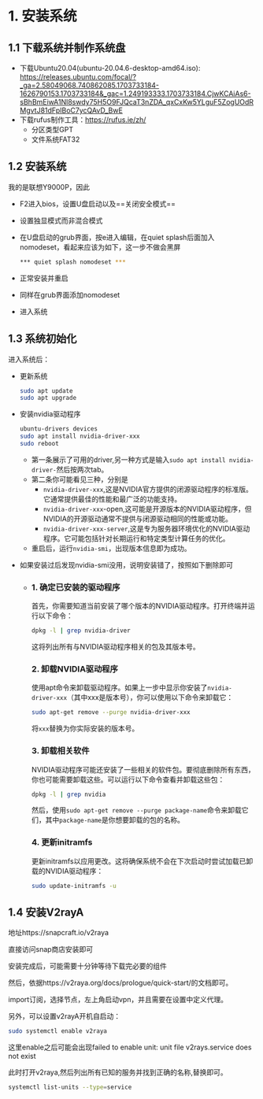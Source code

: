 # 1. 安装系统

## 1.1 下载系统并制作系统盘

* 下载Ubuntu20.04(ubuntu-20.04.6-desktop-amd64.iso): https://releases.ubuntu.com/focal/?_ga=2.58049068.740862085.1703733184-1626790153.1703733184&_gac=1.249193333.1703733184.CjwKCAiAs6-sBhBmEiwA1Nl8swdy75H5O9FJQcaT3nZDA_qxCxKw5YLguF5ZogUOdRMgvtJ81dFpIBoC7ycQAvD_BwE
* 下载rufus制作工具：https://rufus.ie/zh/
  * 分区类型GPT
  * 文件系统FAT32





## 1.2 安装系统

我的是联想Y9000P，因此

* F2进入bios，设置U盘启动以及==关闭安全模式==

* 设置独显模式而非混合模式

* 在U盘启动的grub界面，按e进入编辑，在quiet splash后面加入nomodeset，看起来应该为如下，这一步不做会黑屏

  ```bash
  *** quiet splash nomodeset ***
  ```

* 正常安装并重启

* 同样在grub界面添加nomodeset

* 进入系统





## 1.3 系统初始化

进入系统后：

* 更新系统

  ```bash
  sudo apt update
  sudo apt upgrade
  ```

  

* 安装nvidia驱动程序

  ```bash
  ubuntu-drivers devices
  sudo apt install nvidia-driver-xxx
  sudo reboot
  ```

  * 第一条展示了可用的driver,另一种方式是输入`sudo apt install nvidia-driver-`然后按两次tab。
  * 第二条你可能看见三种，分别是
    * `nvidia-driver-xxx`,这是NVIDIA官方提供的闭源驱动程序的标准版。它通常提供最佳的性能和最广泛的功能支持。
    * `nvidia-driver-xxx`-open,这可能是开源版本的NVIDIA驱动程序，但NVIDIA的开源驱动通常不提供与闭源驱动相同的性能或功能。
    * `nvidia-driver-xxx-server`,这是专为服务器环境优化的NVIDIA驱动程序。它可能包括针对长期运行和特定类型计算任务的优化。
  * 重启后，运行`nvidia-smi`，出现版本信息即为成功。

* 如果安装过后发现nvidia-smi没用，说明安装错了，按照如下删除即可

  * ### 1. 确定已安装的驱动程序

    首先，你需要知道当前安装了哪个版本的NVIDIA驱动程序。打开终端并运行以下命令：

    ```bash
    dpkg -l | grep nvidia-driver
    ```

    这将列出所有与NVIDIA驱动程序相关的包及其版本号。

    ### 2. 卸载NVIDIA驱动程序

    使用apt命令来卸载驱动程序。如果上一步中显示你安装了`nvidia-driver-xxx`（其中xxx是版本号），你可以使用以下命令来卸载它：

    ```bash
    sudo apt-get remove --purge nvidia-driver-xxx
    ```

    将`xxx`替换为你实际安装的版本号。

    ### 3. 卸载相关软件

    NVIDIA驱动程序可能还安装了一些相关的软件包。要彻底删除所有东西，你也可能需要卸载这些。可以运行以下命令查看并卸载这些包：

    ```bash
    dpkg -l | grep nvidia
    ```

    然后，使用`sudo apt-get remove --purge package-name`命令来卸载它们，其中`package-name`是你想要卸载的包的名称。

    ### 4. 更新initramfs

    更新initramfs以应用更改。这将确保系统不会在下次启动时尝试加载已卸载的NVIDIA驱动程序：

    ```bash
    sudo update-initramfs -u
    ```



## 1.4 安装V2rayA

地址https://snapcraft.io/v2raya

直接访问snap商店安装即可



安装完成后，可能需要十分钟等待下载完必要的组件



然后，依据https://v2raya.org/docs/prologue/quick-start/的文档即可。

import订阅，选择节点，左上角启动vpn，并且需要在设置中定义代理。

另外，可以设置v2rayA开机自启动：

```bash
sudo systemctl enable v2raya
```

这里enable之后可能会出现failed to enable unit: unit file v2rays.service does not exist

此时打开v2raya,然后列出所有已知的服务并找到正确的名称,替换即可。

```bash
systemctl list-units --type=service
```

